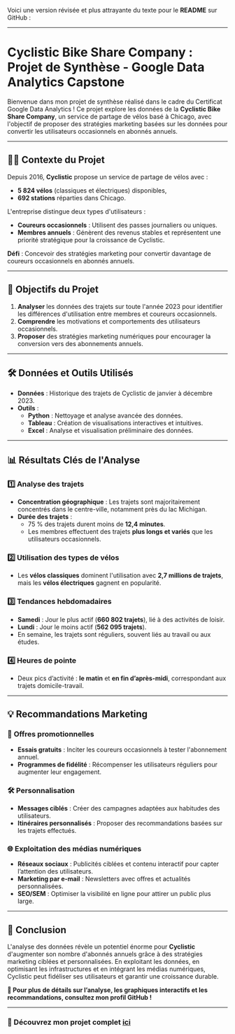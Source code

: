 Voici une version révisée et plus attrayante du texte pour le **README** sur GitHub :  

---

# Cyclistic Bike Share Company : Projet de Synthèse - Google Data Analytics Capstone  

Bienvenue dans mon projet de synthèse réalisé dans le cadre du Certificat Google Data Analytics ! Ce projet explore les données de la **Cyclistic Bike Share Company**, un service de partage de vélos basé à Chicago, avec l'objectif de proposer des stratégies marketing basées sur les données pour convertir les utilisateurs occasionnels en abonnés annuels.

---

## 🚴‍♀️ **Contexte du Projet**  
Depuis 2016, **Cyclistic** propose un service de partage de vélos avec :  
- **5 824 vélos** (classiques et électriques) disponibles,  
- **692 stations** réparties dans Chicago.  

L'entreprise distingue deux types d'utilisateurs :  
- **Coureurs occasionnels** : Utilisent des passes journaliers ou uniques.  
- **Membres annuels** : Génèrent des revenus stables et représentent une priorité stratégique pour la croissance de Cyclistic.  

**Défi** : Concevoir des stratégies marketing pour convertir davantage de coureurs occasionnels en abonnés annuels.

---

## 🎯 **Objectifs du Projet**  
1. **Analyser** les données des trajets sur toute l'année 2023 pour identifier les différences d'utilisation entre membres et coureurs occasionnels.  
2. **Comprendre** les motivations et comportements des utilisateurs occasionnels.  
3. **Proposer** des stratégies marketing numériques pour encourager la conversion vers des abonnements annuels.

---

## 🛠️ **Données et Outils Utilisés**  
- **Données** : Historique des trajets de Cyclistic de janvier à décembre 2023.  
- **Outils** :  
  - **Python** : Nettoyage et analyse avancée des données.  
  - **Tableau** : Création de visualisations interactives et intuitives.  
  - **Excel** : Analyse et visualisation préliminaire des données.

---

## 📊 **Résultats Clés de l'Analyse**  

### 1️⃣ **Analyse des trajets**  
- **Concentration géographique** : Les trajets sont majoritairement concentrés dans le centre-ville, notamment près du lac Michigan.  
- **Durée des trajets** :  
  - 75 % des trajets durent moins de **12,4 minutes**.  
  - Les membres effectuent des trajets **plus longs et variés** que les utilisateurs occasionnels.

### 2️⃣ **Utilisation des types de vélos**  
- Les **vélos classiques** dominent l'utilisation avec **2,7 millions de trajets**, mais les **vélos électriques** gagnent en popularité.  

### 3️⃣ **Tendances hebdomadaires**  
- **Samedi** : Jour le plus actif (**660 802 trajets**), lié à des activités de loisir.  
- **Lundi** : Jour le moins actif (**562 095 trajets**).  
- En semaine, les trajets sont réguliers, souvent liés au travail ou aux études.

### 4️⃣ **Heures de pointe**  
- Deux pics d’activité : **le matin** et **en fin d’après-midi**, correspondant aux trajets domicile-travail.  

---

## 💡 **Recommandations Marketing**  

### 🎁 **Offres promotionnelles**  
- **Essais gratuits** : Inciter les coureurs occasionnels à tester l'abonnement annuel.  
- **Programmes de fidélité** : Récompenser les utilisateurs réguliers pour augmenter leur engagement.  

### 🛠️ **Personnalisation**  
- **Messages ciblés** : Créer des campagnes adaptées aux habitudes des utilisateurs.  
- **Itinéraires personnalisés** : Proposer des recommandations basées sur les trajets effectués.  

### 🌐 **Exploitation des médias numériques**  
- **Réseaux sociaux** : Publicités ciblées et contenu interactif pour capter l’attention des utilisateurs.  
- **Marketing par e-mail** : Newsletters avec offres et actualités personnalisées.  
- **SEO/SEM** : Optimiser la visibilité en ligne pour attirer un public plus large.  

---

## 🏁 **Conclusion**  
L'analyse des données révèle un potentiel énorme pour **Cyclistic** d'augmenter son nombre d'abonnés annuels grâce à des stratégies marketing ciblées et personnalisées. En exploitant les données, en optimisant les infrastructures et en intégrant les médias numériques, Cyclistic peut fidéliser ses utilisateurs et garantir une croissance durable.

**📌 Pour plus de détails sur l’analyse, les graphiques interactifs et les recommandations, consultez mon profil GitHub !**

---  

### **🚀 Découvrez mon projet complet [ici](#)**  

